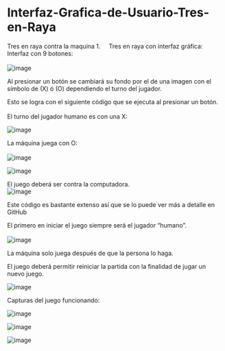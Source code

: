 # Interfaz-Grafica-de-Usuario-Tres-en-Raya
Tres en raya contra la maquina
1.       Tres en raya con interfaz gráfica:      
 Interfaz con 9 botones:        
      
![image](https://user-images.githubusercontent.com/49033198/57311311-03653f00-70b1-11e9-8894-76a0e66ff6b8.png)


Al presionar un botón se cambiará   su fondo por el de una imagen con el símbolo de (X) ó (O) dependiendo el   turno del jugador.      

 Esto se logra con el siguiente   código que se ejecuta al presionar un botón.   
    
El turno del jugador humano es con   una X:          

![image](https://user-images.githubusercontent.com/49033198/57311338-0fe99780-70b1-11e9-8567-1c795905ab3d.png)


La máquina juega con O:           
              
![image](https://user-images.githubusercontent.com/49033198/57311358-1e37b380-70b1-11e9-8fef-371b457c59b2.png)

![image](https://user-images.githubusercontent.com/49033198/57311366-2263d100-70b1-11e9-9d32-87f0924967b4.png)


El juego deberá ser contra la   computadora.     
         
![image](https://user-images.githubusercontent.com/49033198/57311384-2c85cf80-70b1-11e9-9e29-eaae5a56709e.png)

Este código es bastante extenso así   que se lo puede ver más a detalle en GitHub       

El primero en iniciar el juego   siempre será el jugador “humano”.   
       
![image](https://user-images.githubusercontent.com/49033198/57311409-3ad3eb80-70b1-11e9-9656-c60d60c2cd61.png)


La máquina solo juega después de   que la persona lo haga.        
   
El juego deberá permitir reiniciar   la partida con la finalidad de jugar un nuevo juego.  

![image](https://user-images.githubusercontent.com/49033198/57311459-4fb07f00-70b1-11e9-879e-960f519d44db.png)


Capturas del juego funcionando:

![image](https://user-images.githubusercontent.com/49033198/57311472-563ef680-70b1-11e9-92a2-c9fef887ca10.png)

![image](https://user-images.githubusercontent.com/49033198/57311491-5f2fc800-70b1-11e9-81a8-802853c30f8f.png)

![image](https://user-images.githubusercontent.com/49033198/57311508-6656d600-70b1-11e9-9343-1560712b1d11.png)


